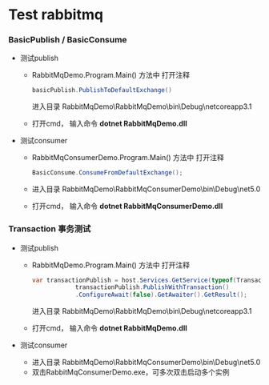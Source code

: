 # Test rabbitmq

### BasicPublish / BasicConsume

- 测试publish

  - RabbitMqDemo.Program.Main() 方法中 打开注释

    ```c#
    basicPublish.PublishToDefaultExchange()
    ```
    进入目录 RabbitMqDemo\RabbitMqDemo\bin\Debug\netcoreapp3.1
  - 打开cmd， 输入命令 **dotnet RabbitMqDemo.dll**
- 测试consumer

  - RabbitMqConsumerDemo.Program.Main() 方法中 打开注释

    ```c#
    BasicConsume.ConsumeFromDefaultExchange();
    ```
  - 进入目录 RabbitMqDemo\RabbitMqConsumerDemo\bin\Debug\net5.0
  - 打开cmd， 输入命令 **dotnet RabbitMqConsumerDemo.dll**

### Transaction 事务测试

- 测试publish

  - RabbitMqDemo.Program.Main() 方法中 打开注释

    ```c#
    var transactionPublish = host.Services.GetService(typeof(TransactionPublish)) as TransactionPublish;
                transactionPublish.PublishWithTransaction()
                .ConfigureAwait(false).GetAwaiter().GetResult();
    ```

    进入目录 RabbitMqDemo\RabbitMqDemo\bin\Debug\netcoreapp3.1

  - 打开cmd， 输入命令 **dotnet RabbitMqDemo.dll**

- 测试consumer

  - 进入目录 RabbitMqDemo\RabbitMqConsumerDemo\bin\Debug\net5.0
  - 双击RabbitMqConsumerDemo.exe，可多次双击启动多个实例

